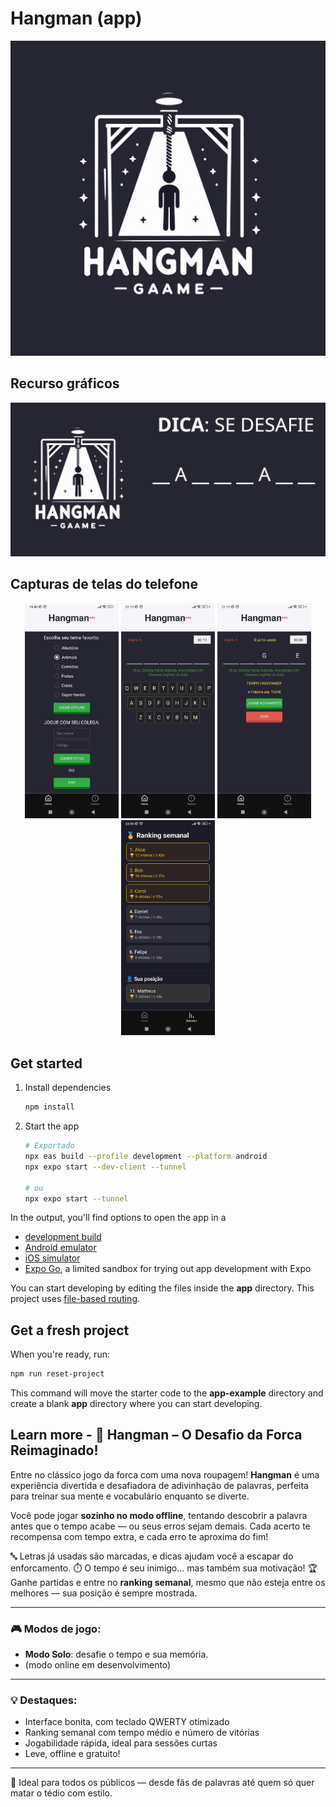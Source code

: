 # Hangman (app)

![alt text](docs/icon.png "Icone do app")

## Recurso gráficos
![alt text](docs/PAINEL.png "Recurso gráfico")

## Capturas de telas do telefone
<p align="center">
  <img src="docs/Screenshot_2025-06-28-19-49-35-902_host.exp.exponent.jpg" alt="Screen 1" width="150"/>
  <img src="docs/Screenshot_2025-06-28-21-17-23-618_host.exp.exponent.jpg" alt="Screen 2" width="150"/>
  <img src="docs/Screenshot_2025-06-28-21-17-38-458_host.exp.exponent.jpg" alt="Screen 3" width="150"/>
  <img src="docs/Screenshot_2025-06-28-22-03-26-234_host.exp.exponent.jpg" alt="Screen 4" width="150"/>
</p>

## Get started

1. Install dependencies

   ```bash
   npm install
   ```

2. Start the app

   ```bash
   # Exportado
   npx eas build --profile development --platform android
   npx expo start --dev-client --tunnel

   # ou
   npx expo start --tunnel
   ```

In the output, you'll find options to open the app in a

- [development build](https://docs.expo.dev/develop/development-builds/introduction/)
- [Android emulator](https://docs.expo.dev/workflow/android-studio-emulator/)
- [iOS simulator](https://docs.expo.dev/workflow/ios-simulator/)
- [Expo Go](https://expo.dev/go), a limited sandbox for trying out app development with Expo

You can start developing by editing the files inside the **app** directory. This project uses [file-based routing](https://docs.expo.dev/router/introduction).

## Get a fresh project

When you're ready, run:

```bash
npm run reset-project
```

This command will move the starter code to the **app-example** directory and create a blank **app** directory where you can start developing.

## Learn more - 🧠 **Hangman – O Desafio da Forca Reimaginado!**

Entre no clássico jogo da forca com uma nova roupagem! **Hangman** é uma experiência divertida e desafiadora de adivinhação de palavras, perfeita para treinar sua mente e vocabulário enquanto se diverte.

Você pode jogar **sozinho no modo offline**, tentando descobrir a palavra antes que o tempo acabe — ou seus erros sejam demais. Cada acerto te recompensa com tempo extra, e cada erro te aproxima do fim!

🔤 Letras já usadas são marcadas, e dicas ajudam você a escapar do enforcamento.
⏱️ O tempo é seu inimigo… mas também sua motivação!
🏆 Ganhe partidas e entre no **ranking semanal**, mesmo que não esteja entre os melhores — sua posição é sempre mostrada.

---

### 🎮 Modos de jogo:

* **Modo Solo**: desafie o tempo e sua memória.
* (modo online em desenvolvimento)

---

### 💡 Destaques:

* Interface bonita, com teclado QWERTY otimizado
* Ranking semanal com tempo médio e número de vitórias
* Jogabilidade rápida, ideal para sessões curtas
* Leve, offline e gratuito!

---

📲 Ideal para todos os públicos — desde fãs de palavras até quem só quer matar o tédio com estilo.
